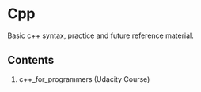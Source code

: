 # Cpp
Basic c++ syntax, practice and future reference material.

## Contents
1. c++_for_programmers (Udacity Course)
